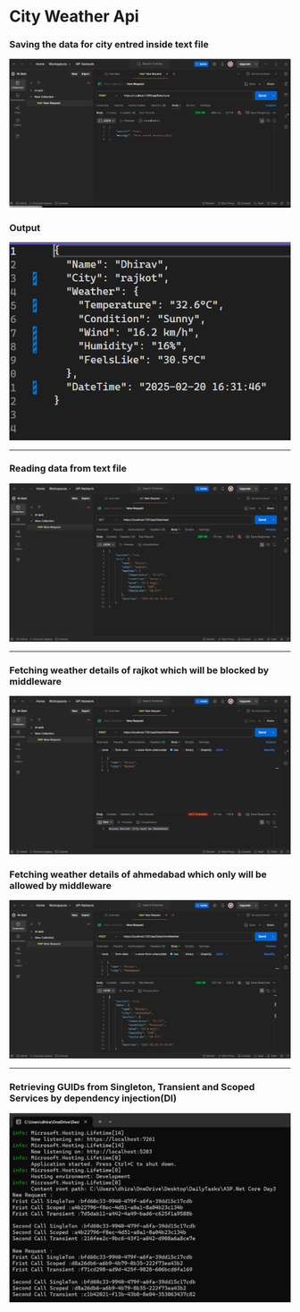 # City Weather Api 

### Saving the data for city entred inside text file
![](./outputs/1.png)

### Output
![](./outputs/2.png)

---

### Reading data from text file
![](./outputs/3.png)

---

### Fetching weather details of rajkot which will be blocked by middleware
![](./outputs/4.png)

### Fetching weather details of ahmedabad which only will be allowed by middleware
![](./outputs/5.png)

---

### Retrieving GUIDs from Singleton, Transient and Scoped Services by dependency injection(DI)
![](./outputs/6.png)